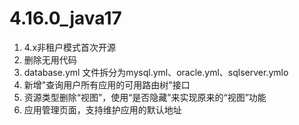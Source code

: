 # 4.16.0_java17

1. 4.x非租户模式首次开源
2. 删除无用代码
3. database.yml 文件拆分为mysql.yml、oracle.yml、sqlserver.ymlo
2. 新增"查询用户所有应用的可用路由树"接口
3. 资源类型删除“视图”，使用“是否隐藏”来实现原来的“视图”功能
4. 应用管理页面，支持维护应用的默认地址